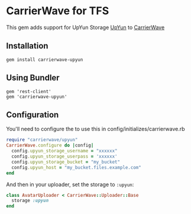 # CarrierWave for TFS

This gem adds support for UpYun Storage [UpYun](http://www.upyun.com) to [CarrierWave](https://github.com/jnicklas/carrierwave/)

## Installation

    gem install carrierwave-upyun

## Using Bundler

    gem 'rest-client'
    gem 'carrierwave-upyun'

## Configuration

You'll need to configure the to use this in config/initializes/carrierwave.rb

```ruby
require "carrierwave/upyun"
CarrierWave.configure do |config|
  config.upyun_storage_username = "xxxxxx"
  config.upyun_storage_userpass = 'xxxxxx'
  config.upyun_storage_bucket = "my_bucket"
  config.upyun_host = "my_bucket.files.example.com"
end
```

And then in your uploader, set the storage to `:upyun`:

```ruby
class AvatarUploader < CarrierWave::Uploader::Base
  storage :upyun
end
```

